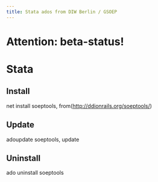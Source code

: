 ```yaml
---
title: Stata ados from DIW Berlin / GSOEP
---
```


# Attention: beta-status!

# Stata

## Install
net install soeptools, from(http://ddionrails.org/soeptools/)

## Update
adoupdate soeptools, update

## Uninstall
ado uninstall soeptools
